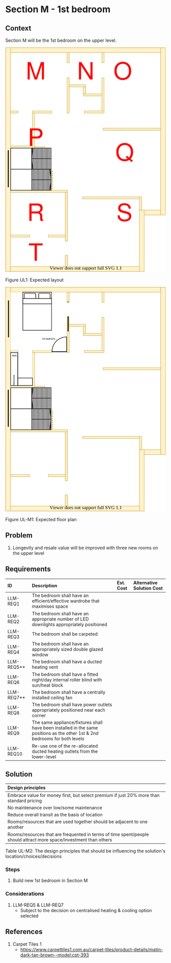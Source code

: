 # Section M - 1st bedroom

## Context

Section M will be the 1st bedroom on the upper level.

![TO-BE upper-level diagram](Upper-Level-TO-BE-sections.svg)

Figure UL1: Expected layout

![TO-BE upper-level Section M diagram](Upper-Level-TO-BE-section-M.svg)

Figure UL-M1: Expected floor plan


## Problem

1. Longevity and resale value will be improved with three new rooms on the upper level 


## Requirements

|ID|Description|Est. Cost|Alternative Solution Cost|
|:---|:---|:---|:---|
|LLM-REQ1|The bedroom shall have an efficient/effective wardrobe that maximises space|||
|LLM-REQ2|The bedroom shall have an appropriate number of LED downlights appropriately positioned|||
|LLM-REQ3|The bedroom shall be carpeted|||
|LLM-REQ4|The bedroom shall have an appropriately sized double glazed window|||
|LLM-REQ5**|The bedroom shall have a ducted heating vent|||
|LLM-REQ6|The bedroom shall have a fitted night/day internal roller blind with sun/heat block|||
|LLM-REQ7**|The bedroom shall have a centrally installed ceiling fan|||
|LLM-REQ8|The bedroom shall have power outlets appropriately positioned near each corner|||
|LLM-REQ9|The same appliance/fixtures shall have been installed in the same positions as the other 1st & 2nd bedrooms for both levels|||
|LLM-REQ10|Re-use one of the re-allocated ducted heating outlets from the lower-level|||


## Solution

|Design principles|
|:---|
|Embrace value for money first, but select premium if just 20% more than standard pricing|
|No maintenance over low/some maintenance|
|Reduce overall transit as the basis of location|
|Rooms/resources that are used together should be adjacent to one another|
|Rooms/resources that are frequented in terms of time spent/people should attract more space/investment than others|

Table UL-M2: The design principles that should be influencing the solution's location/choices/decisions

### Steps

1. Build new 1st bedroom in Section M

### Considerations

1. LLM-REQ5 & LLM-REQ7
    - Subject to the decision on centralised heating & cooling option selected


## References

1. Carpet Tiles 1
    - https://www.carpettiles1.com.au/carpet-tiles/product-details/matin-dark-tan-brown--model:cpt-393